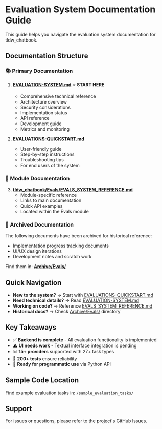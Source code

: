 # Evaluation System Documentation Guide

This guide helps you navigate the evaluation system documentation for tldw_chatbook.

## Documentation Structure

### 📚 Primary Documentation

1. **[EVALUATION-SYSTEM.md](EVALUATION-SYSTEM.md)** ⭐ **START HERE**
   - Comprehensive technical reference
   - Architecture overview
   - Security considerations
   - Implementation status
   - API reference
   - Development guide
   - Metrics and monitoring

2. **[EVALUATIONS-QUICKSTART.md](EVALUATIONS-QUICKSTART.md)**
   - User-friendly guide
   - Step-by-step instructions
   - Troubleshooting tips
   - For end users of the system

### 📂 Module Documentation

3. **[tldw_chatbook/Evals/EVALS_SYSTEM_REFERENCE.md](../../tldw_chatbook/Evals/EVALS_SYSTEM_REFERENCE.md)**
   - Module-specific reference
   - Links to main documentation
   - Quick API examples
   - Located within the Evals module

### 📁 Archived Documentation

The following documents have been archived for historical reference:
- Implementation progress tracking documents
- UI/UX design iterations
- Development notes and scratch work

Find them in: **[Archive/Evals/](Archive/Evals/)**


## Quick Navigation

- **New to the system?** → Start with [EVALUATIONS-QUICKSTART.md](EVALUATIONS-QUICKSTART.md)
- **Need technical details?** → Read [EVALUATION-SYSTEM.md](EVALUATION-SYSTEM.md)
- **Working on code?** → Reference [EVALS_SYSTEM_REFERENCE.md](../../tldw_chatbook/Evals/EVALS_SYSTEM_REFERENCE.md)
- **Historical docs?** → Check [Archive/Evals/](Archive/Evals/) directory

## Key Takeaways

- ✅ **Backend is complete** - All evaluation functionality is implemented
- ⚠️ **UI needs work** - Textual interface integration is pending
- 📊 **15+ providers** supported with 27+ task types
- 🧪 **200+ tests** ensure reliability
- 🚀 **Ready for programmatic use** via Python API

## Sample Code Location

Find example evaluation tasks in: `/sample_evaluation_tasks/`

## Support

For issues or questions, please refer to the project's GitHub Issues.